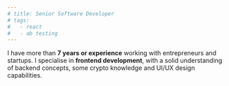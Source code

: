 ```yaml
---
# title: Senior Software Developer
# tags:
#   - react
#   - ab testing
---
```


I have more than **7 years or experience** working with entrepreneurs and startups. I specialise in **frontend development**, with a solid understanding of backend concepts, some crypto knowledge and UI/UX design capabilities.
